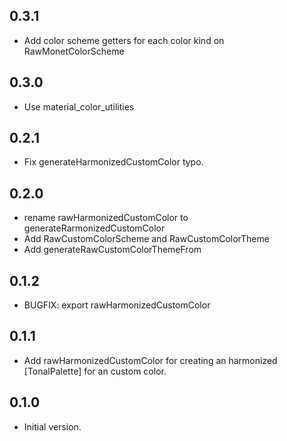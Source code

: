 ## 0.3.1

- Add color scheme getters for each color kind on RawMonetColorScheme

## 0.3.0

- Use material_color_utilities

## 0.2.1

- Fix generateHarmonizedCustomColor typo.

## 0.2.0

- rename rawHarmonizedCustomColor to generateRarmonizedCustomColor
- Add RawCustomColorScheme and RawCustomColorTheme
- Add generateRawCustomColorThemeFrom

## 0.1.2

- BUGFIX: export rawHarmonizedCustomColor

## 0.1.1

- Add rawHarmonizedCustomColor for creating an harmonized [TonalPalette] for an
  custom color.

## 0.1.0

- Initial version.
